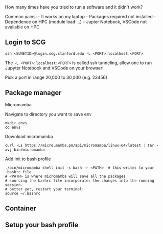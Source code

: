 How many times have you tried to run a software and it didn't work?

Common pains:
    - It works on my laptop
    - Packages required not installed
    - Dependence on HPC (module load ...)
    - Jupter Notebook, VSCode not available on HPC

## Login to SCG

```
ssh <SUNETID>@login.scg.stanford.edu -L <PORT>:localhost:<PORT>
```

The `-L <PORT>:localhost:<PORT>` is called ssh tunneling, allow one to run Jupyter Notebook and VSCode on your browser! 

Pick a port in range 20,000 to 30,000 (e.g. 23456)

## Package manager

Micromamba


Navigate to directory you want to save env

```
mkdir envs
cd envs
```

Download micromamba

```
curl -Ls https://micro.mamba.pm/api/micromamba/linux-64/latest | tar -xvj bin/micromamba
```

Add init to bash profile
```
./bin/micromamba shell init -s bash -r <PATH>  # this writes to your .bashrc file
# <PATH> is where micromamba will save all the packages
# sourcing the bashrc file incorporates the changes into the running session.
# better yet, restart your terminal!
source ~/.bashrc
```

## Container 

## Setup your bash profile
